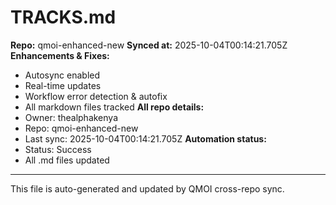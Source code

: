 # TRACKS.md

**Repo:** qmoi-enhanced-new
**Synced at:** 2025-10-04T00:14:21.705Z
**Enhancements & Fixes:**
- Autosync enabled
- Real-time updates
- Workflow error detection & autofix
- All markdown files tracked
**All repo details:**
- Owner: thealphakenya
- Repo: qmoi-enhanced-new
- Last sync: 2025-10-04T00:14:21.705Z
**Automation status:**
- Status: Success
- All .md files updated
---
This file is auto-generated and updated by QMOI cross-repo sync.
